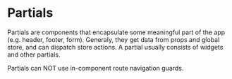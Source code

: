 # Partials

Partials are components that encapsulate some meaningful part of the app (e.g. header, footer, form).
Generaly, they get data from props and global store, and can dispatch store actions.
A partial usually consists of widgets and other partials.

Partials can NOT use in-component route navigation guards.
